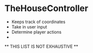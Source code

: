 # TheHouseController
  - Keeps track of coordinates
  - Take in user input
  - Determine player actions
  - 
  
** THIS LIST IS NOT EXHAUSTIVE **
